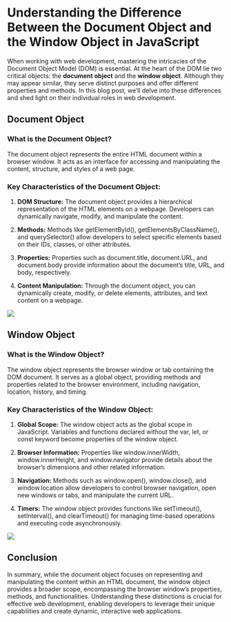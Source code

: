 <h1>Understanding the Difference Between the Document Object and the Window Object in JavaScript</h1>

When working with web development, mastering the intricacies of the Document Object Model (DOM) is essential. At the heart of the DOM lie two critical objects: the <b>document object</b> and the <b>window object</b>. Although they may appear similar, they serve distinct purposes and offer different properties and methods. In this blog post, we’ll delve into these differences and shed light on their individual roles in web development.

<h2>Document Object</h2>
<h3>What is the Document Object?</h3>
The document object represents the entire HTML document within a browser window. It acts as an interface for accessing and manipulating the content, structure, and styles of a web page.

<h3>Key Characteristics of the Document Object:</h3>

1. <b>DOM Structure:</b> The document object provides a hierarchical representation of the HTML elements on a webpage. Developers can dynamically navigate, modify, and manipulate the content.

2. <b>Methods:</b> Methods like getElementById(), getElementsByClassName(), and querySelector() allow developers to select specific elements based on their IDs, classes, or other attributes.

3. <b>Properties:</b> Properties such as document.title, document.URL, and document.body provide information about the document’s title, URL, and body, respectively.

4. <b>Content Manipulation:</b> Through the document object, you can dynamically create, modify, or delete elements, attributes, and text content on a webpage.

<img src="https://ik.imagekit.io/taw2awb5ntf/wp-content/uploads/2021/01/document-object-model-1.jpg"> 


<h2>Window Object</h2>
<h3>What is the Window Object?</h3>
The window object represents the browser window or tab containing the DOM document. It serves as a global object, providing methods and properties related to the browser environment, including navigation, location, history, and timing.

<h3>Key Characteristics of the Window Object:</h3>

1. <b>Global Scope:</b> The window object acts as the global scope in JavaScript. Variables and functions declared without the var, let, or const keyword become properties of the window object.

2. <b>Browser Information:</b> Properties like window.innerWidth, window.innerHeight, and window.navigator provide details about the browser’s dimensions and other related information.

3. <b>Navigation:</b> Methods such as window.open(), window.close(), and window.location allow developers to control browser navigation, open new windows or tabs, and manipulate the current URL.

4. <b>Timers:</b> The window object provides functions like setTimeout(), setInterval(), and clearTimeout() for managing time-based operations and executing code asynchronously.


<img src="https://www.scientecheasy.com/wp-content/uploads/2022/08/javascript-window-object.png">


<h2>Conclusion</h2>
In summary, while the document object focuses on representing and manipulating the content within an HTML document, the window object provides a broader scope, encompassing the browser window’s properties, methods, and functionalities. Understanding these distinctions is crucial for effective web development, enabling developers to leverage their unique capabilities and create dynamic, interactive web applications.
